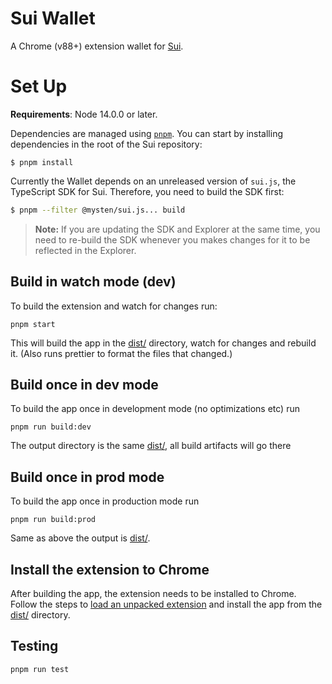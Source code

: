 # Sui Wallet

A Chrome (v88+) extension wallet for [Sui](https://sui.io).

# Set Up

**Requirements**: Node 14.0.0 or later.

Dependencies are managed using [`pnpm`](https://pnpm.io/). You can start by installing dependencies in the root of the Sui repository:

```
$ pnpm install
```

Currently the Wallet depends on an unreleased version of `sui.js`, the TypeScript SDK for Sui. Therefore, you need to build the SDK first:

```bash
$ pnpm --filter @mysten/sui.js... build
```

> **Note:** If you are updating the SDK and Explorer at the same time, you need to re-build the SDK whenever you makes changes for it to be reflected in the Explorer.

## Build in watch mode (dev)

To build the extension and watch for changes run:

```
pnpm start
```

This will build the app in the [dist/](./dist/) directory, watch for changes and rebuild it. (Also runs prettier to format the files that changed.)

## Build once in dev mode

To build the app once in development mode (no optimizations etc) run

```
pnpm run build:dev
```

The output directory is the same [dist/](./dist/), all build artifacts will go there

## Build once in prod mode

To build the app once in production mode run

```
pnpm run build:prod
```

Same as above the output is [dist/](./dist/).

## Install the extension to Chrome

After building the app, the extension needs to be installed to Chrome. Follow the steps to [load an unpacked extension](https://developer.chrome.com/docs/extensions/mv3/getstarted/#unpacked) and install the app from the [dist/](./dist/) directory.

## Testing

```
pnpm run test
```
